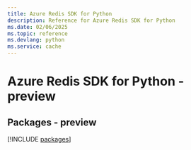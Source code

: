 ```yaml
---
title: Azure Redis SDK for Python
description: Reference for Azure Redis SDK for Python
ms.date: 02/06/2025
ms.topic: reference
ms.devlang: python
ms.service: cache
---
```

# Azure Redis SDK for Python - preview
## Packages - preview
[!INCLUDE [packages](redis-index.md)]